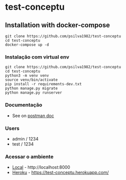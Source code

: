 # test-conceptu

## Installation with docker-compose

```
git clone https://github.com/psilva1982/test-conceptu
cd test-conceptu
docker-compose up -d
```

### Instalação com virtual env

```
git clone https://github.com/psilva1982/test-conceptu
cd test-conceptu
python3 -m venv venv 
source venv/bin/activate
pip install -r requirements-dev.txt
python manage.py migrate
python manage.py runserver
```

### Documentação
- See on [postman doc](https://documenter.getpostman.com/view/2491745/TzmCfsbM)

### Users
- admin / 1234
- test / 1234

### Acessar o ambiente
- [Local]([http://localhost:8000) - http://localhost:8000
- [Heroku](https://test-conceptu.herokuapp.com/) - https://test-conceptu.herokuapp.com/
